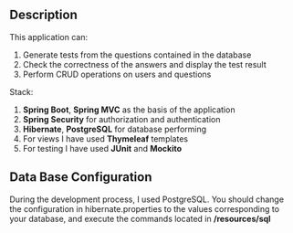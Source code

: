 ## Description

This application can:
1) Generate tests from the questions contained in the database
2) Check the correctness of the answers and display the test result
3) Perform CRUD operations on users and questions

Stack:

1) **Spring Boot**, **Spring MVC** as the basis of the application
2) **Spring Security** for authorization and authentication
3) **Hibernate**, **PostgreSQL** for database performing  
4) For views I have used **Thymeleaf** templates 
5) For testing I have used **JUnit** and **Mockito**


## Data Base Configuration
During the development process, I used PostgreSQL. You should change the configuration in hibernate.properties to the
values corresponding to your database, and execute the commands located in **/resources/sql**